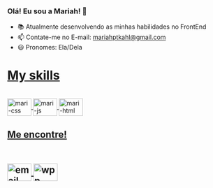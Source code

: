 ### Olá! Eu sou a Mariah! 👋



- 📚 Atualmente desenvolvendo as minhas habilidades no FrontEnd
- 📫 Contate-me no E-mail: mariahptkahl@gmail.com
- 😃 Pronomes: Ela/Dela
<div>
  <a href="https://github.com/Mariahptkahl">
    <h1> My skills </h1>
   
</div>
 <div style= "display: inline_block"><br>
  <img align="center" alt=mari-css height="40" width="55" src="https://cdn.jsdelivr.net/gh/devicons/devicon/icons/css3/css3-original.svg">
  <img align="center" alt=mari-js height="40" width="55" src="https://cdn.jsdelivr.net/gh/devicons/devicon/icons/javascript/javascript-original.svg">
  <img align="center" alt=mari-html height="40" width="55" src="https://cdn.jsdelivr.net/gh/devicons/devicon/icons/html5/html5-original.svg">
</div>
 <h2> Me encontre!<h2>
   <div style= "display: inline-block"><br>
     <a href="mailto:mariahptkahl@gmail.com">
        <img align="center" alt=email height="40" width="55" src="https://cdn.icon-icons.com/icons2/2751/PNG/512/email_icon_176156.png">
     </a>
     <a class="whatsapp-link" href="https://web.whatsapp.com/send?phone=47989094234" target="_blank">
        <img align="center" alt=wpp height="40" width="55" src="https://www.jungnapratica.com.br/wp-content/uploads/2019/05/icon-whatsApp.png">
     </a>
   </div>
     
